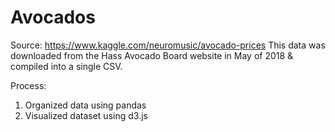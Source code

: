 # Avocados
Source: https://www.kaggle.com/neuromusic/avocado-prices
This data was downloaded from the Hass Avocado Board website in May of 2018 & compiled into a single CSV.

Process: 
1. Organized data using pandas
2. Visualized dataset using d3.js
